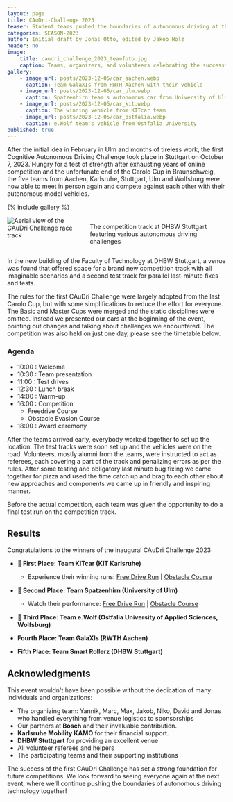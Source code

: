 ```yaml
---
layout: page
title: CAuDri-Challenge 2023
teaser: Student teams pushed the boundaries of autonomous driving at the inaugural CAuDri Challenge, where miniature self-driving cars went head-to-head in demanding test scenarios. Five teams showcased their engineering prowess through 1:10 scale vehicles, tackling challenges from basic navigation to complex tasks like interpreting traffic signs and maneuvering around obstacles.
categories: SEASON-2023
author: Initial draft by Jonas Otto, edited by Jakob Holz
header: no
image:
    title: caudri_challenge_2023_teamfoto.jpg
    caption: Teams, organizers, and volunteers celebrating the successful completion of the first CAuDri Challenge
gallery:
    - image_url: posts/2023-12-05/car_aachen.webp
      caption: Team GalaXIs from RWTH Aachen with their vehicle
    - image_url: posts/2023-12-05/car_ulm.webp
      caption: Spatzenhirn team's autonomous car from University of Ulm
    - image_url: posts/2023-12-05/car_kit.webp
      caption: The winning vehicle from KITcar team
    - image_url: posts/2023-12-05/car_ostfalia.webp
      caption: e.Wolf team's vehicle from Ostfalia University
published: true
---
```


After the initial idea in February in Ulm and months of tireless work, the first Cognitive Autonomous Driving Challenge took place in Stuttgart on October 7, 2023.
Hungry for a test of strength after exhausting years of online competition and the unfortunate end of the Carolo Cup in Braunschweig, the five teams from Aachen, Karlsruhe, Stuttgart, Ulm and Wolfsburg were now able to meet in person again and compete against each other with their autonomous model vehicles. 

{% include gallery %}

<div class="row">
    <div class="small-12 columns">
        <img src="{{ site.urlimg }}/posts/2023-12-05/track.webp" alt="Aerial view of the CAuDri Challenge race track">
        <p class="text-right caption">
            The competition track at DHBW Stuttgart featuring various autonomous driving challenges
        </p>
    </div>
</div>

In the new building of the Faculty of Technology at DHBW Stuttgart, a venue was found that offered space for a brand new competition track with all imaginable scenarios and a second test track for parallel last-minute fixes and tests.

The rules for the first CAuDri Challenge were largely adopted from the last Carolo Cup, but with some simplifications to reduce the effort for everyone.
The Basic and Master Cups were merged and the static disciplines were omitted. Instead we presented our cars at the beginning of the event, pointing out changes and talking about challenges we encountered. The competition was also held on just one day, please see the timetable below.

### Agenda 
- 10:00 : Welcome 
- 10:30 : Team presentation 
- 11:00 : Test drives
- 12:30 : Lunch break 
- 14:00 : Warm-up 
- 16:00 : Competition 
  - Freedrive Course
  - Obstacle Evasion Course
- 18:00 : Award ceremony

After the teams arrived early, everybody worked together to set up the location. The test tracks were soon set up and the vehicles were on the road. Volunteers, mostly alumni from the teams, were instructed to act as referees, each covering a part of the track and penalizing errors as per the rules.
After some testing and obligatory last minute bug fixing we came together for pizza and used the time catch up and brag to each other about new approaches and components we came up in friendly and inspiring manner.

Before the actual competition, each team was given the opportunity to do a final test run on the competition track. 

## Results
Congratulations to the winners of the inaugural CAuDri Challenge 2023:

- **🥇 First Place: Team KITcar (KIT Karlsruhe)**
  - Experience their winning runs: [Free Drive Run](https://www.youtube.com/watch?v=st0euYv1rrA) | [Obstacle Course](https://www.youtube.com/watch?v=a_kFUvtdE4U)

- **🥈 Second Place: Team Spatzenhirn (University of Ulm)**
  - Watch their performance: [Free Drive Run](https://www.youtube.com/watch?v=TuW6jF97eO4) | [Obstacle Course](https://www.youtube.com/watch?v=Ixp7AYcIOKQ)

- **🥉 Third Place: Team e.Wolf (Ostfalia University of Applied Sciences, Wolfsburg)**

- **Fourth Place: Team GalaXIs (RWTH Aachen)**

- **Fifth Place: Team Smart Rollerz (DHBW Stuttgart)**

## Acknowledgments

This event wouldn't have been possible without the dedication of many individuals and organizations:

- The organizing team: Yannik, Marc, Max, Jakob, Niko, David and Jonas who handled everything from venue logistics to sponsorships
- Our partners at **Bosch** and their invaluable contribution.
- **Karlsruhe Mobility KAMO** for their financial support.
- **DHBW Stuttgart** for providing an excellent venue
- All volunteer referees and helpers
- The participating teams and their supporting institutions

The success of the first CAuDri Challenge has set a strong foundation for future competitions. We look forward to seeing everyone again at the next event, where we'll continue pushing the boundaries of autonomous driving technology together!
